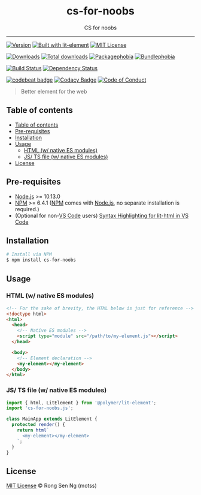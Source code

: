 <div align="center" style="text-align: center;">
  <h1 style="border-bottom: none;">cs-for-noobs</h1>

  <p>CS for noobs</p>
</div>

<hr />

[![Version][version-badge]][version-url]
[![Built with lit-element][built-with-lit-element-badge]][built-with-lit-element-url]
[![MIT License][mit-license-badge]][mit-license-url]

[![Downloads][downloads-badge]][downloads-url]
[![Total downloads][total-downloads-badge]][downloads-url]
[![Packagephobia][packagephobia-badge]][packagephobia-url]
[![Bundlephobia][bundlephobia-badge]][bundlephobia-url]

[![Build Status][travis-badge]][travis-url]
[![Dependency Status][daviddm-badge]][daviddm-url]
<!-- [![codecov][codecov-badge]][codecov-url] -->
<!-- [![Coverage Status][coveralls-badge]][coveralls-url] -->

[![codebeat badge][codebeat-badge]][codebeat-url]
[![Codacy Badge][codacy-badge]][codacy-url]
[![Code of Conduct][coc-badge]][coc-url]

> Better element for the web

## Table of contents

- [Table of contents](#table-of-contents)
- [Pre-requisites](#pre-requisites)
- [Installation](#installation)
- [Usage](#usage)
  - [HTML (w/ native ES modules)](#html-w-native-es-modules)
  - [JS/ TS file (w/ native ES modules)](#js-ts-file-w-native-es-modules)
- [License](#license)

## Pre-requisites

- [Node.js][nodejs-url] >= 10.13.0
- [NPM][npm-url] >= 6.4.1 ([NPM][npm-url] comes with [Node.js][nodejs-url], no separate installation is required.)
- (Optional for non-[VS Code][vscode-url] users) [Syntax Highlighting for lit-html in VS Code][vscode-lit-html-url]

## Installation

```sh
# Install via NPM
$ npm install cs-for-noobs
```

## Usage

### HTML (w/ native ES modules)

```html
<!-- For the sake of brevity, the HTML below is just for reference -->
<!doctype html>
<html>
  <head>
    <!-- Native ES modules -->
    <script type="module" src="/path/to/my-element.js"></script>
  </head>

  <body>
    <!-- Element declaration -->
    <my-element></my-element>
  </body>
</html>
```

### JS/ TS file (w/ native ES modules)

```ts
import { html, LitElement } from '@polymer/lit-element';
import 'cs-for-noobs.js';

class MainApp extends LitElement {
  protected render() {
    return html`
      <my-element></my-element>
    `;
  }
}
```

## License

[MIT License](https://motss.mit-license.org/) © Rong Sen Ng (motss)

<!-- References -->
[typescript-url]: https://github.com/Microsoft/TypeScript
[nodejs-url]: https://nodejs.org
[npm-url]: https://www.npmjs.com
[node-releases-url]: https://nodejs.org/en/download/releases
[vscode-url]: https://code.visualstudio.com/
[vscode-lit-html-url]: https://github.com/mjbvz/vscode-lit-html

<!-- MDN -->
[array-mdn-url]: https://developer.mozilla.org/en-US/docs/Web/JavaScript/Reference/Global_Objects/Array
[boolean-mdn-url]: https://developer.mozilla.org/en-US/docs/Web/JavaScript/Reference/Global_Objects/Boolean
[function-mdn-url]: https://developer.mozilla.org/en-US/docs/Web/JavaScript/Reference/Global_Objects/Function
[map-mdn-url]: https://developer.mozilla.org/en-US/docs/Web/JavaScript/Reference/Global_Objects/Map
[number-mdn-url]: https://developer.mozilla.org/en-US/docs/Web/JavaScript/Reference/Global_Objects/Number
[object-mdn-url]: https://developer.mozilla.org/en-US/docs/Web/JavaScript/Reference/Global_Objects/Object
[promise-mdn-url]: https://developer.mozilla.org/en-US/docs/Web/JavaScript/Reference/Global_Objects/Promise
[regexp-mdn-url]: https://developer.mozilla.org/en-US/docs/Web/JavaScript/Reference/Global_Objects/RegExp
[set-mdn-url]: https://developer.mozilla.org/en-US/docs/Web/JavaScript/Reference/Global_Objects/Set
[string-mdn-url]: https://developer.mozilla.org/en-US/docs/Web/JavaScript/Reference/Global_Objects/String

<!-- Badges -->
[version-badge]: https://flat.badgen.net/npm/v/cs-for-noobs
[built-with-lit-element-badge]: https://flat.badgen.net/badge/built%20with%20lit-element/v0.6.2/orange?icon=npm
[mit-license-badge]: https://flat.badgen.net/npm/license/cs-for-noobs

[downloads-badge]: https://flat.badgen.net/npm/dm/cs-for-noobs
[total-downloads-badge]: https://flat.badgen.net/npm/dt/cs-for-noobs?label=total%20downloads
[packagephobia-badge]: https://flat.badgen.net/packagephobia/install/cs-for-noobs
[bundlephobia-badge]: https://flat.badgen.net/bundlephobia/minzip/cs-for-noobs

[travis-badge]: https://flat.badgen.net/travis/motss/cs-for-noobs
<!-- [circleci-badge]: https://flat.badgen.net/circleci/github/motss/cs-for-noobs -->
[daviddm-badge]: https://flat.badgen.net/david/dep/motss/cs-for-noobs
<!-- [codecov-badge]: https://flat.badgen.net/codecov/c/github/motss/cs-for-noobs?label=codecov -->
<!-- [coveralls-badge]: https://flat.badgen.net/coveralls/c/github/motss/cs-for-noobs?label=coveralls -->

[codebeat-badge]: https://codebeat.co/badges/123
[codacy-badge]: https://api.codacy.com/project/badge/Grade/123
[coc-badge]: https://flat.badgen.net/badge/code%20of/conduct/pink

<!-- Links -->
[version-url]: https://www.npmjs.com/package/cs-for-noobs
[built-with-lit-element-url]: https://github.com/Polymer/lit-element
[mit-license-url]: https://github.com/motss/cs-for-noobs/blob/master/LICENSE

[downloads-url]: https://www.npmtrends.com/cs-for-noobs
[packagephobia-url]: https://packagephobia.now.sh/result?p=cs-for-noobs
[bundlephobia-url]: https://bundlephobia.com/result?p=cs-for-noobs

[travis-url]: https://travis-ci.org/motss/cs-for-noobs
<!-- [circleci-url]: https://circleci.com/gh/motss/cs-for-noobs/tree/master -->
[daviddm-url]: https://david-dm.org/motss/cs-for-noobs
<!-- [codecov-url]: https://codecov.io/gh/motss/cs-for-noobs -->
<!-- [coveralls-url]: https://coveralls.io/github/motss/cs-for-noobs?branch=master -->

[codebeat-url]: https://codebeat.co/projects/github-com-motss-cs-for-noobs-master
[codacy-url]: https://www.codacy.com/app/motss/cs-for-noobs?utm_source=github.com&amp;utm_medium=referral&amp;utm_content=motss/cs-for-noobs&amp;utm_campaign=Badge_Grade
[coc-url]: https://github.com/motss/cs-for-noobs/blob/master/CODE_OF_CONDUCT.md
